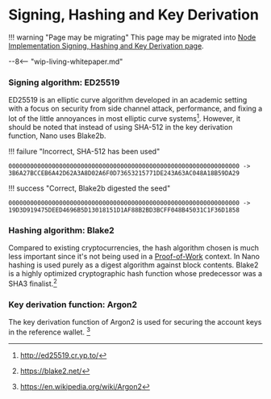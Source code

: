 # Signing, Hashing and Key Derivation

!!! warning "Page may be migrating"
	This page may be migrated into [Node Implementation Signing, Hashing and Key Derivation page](/node-implementation/signing-hashing).

--8<-- "wip-living-whitepaper.md"

### Signing algorithm: ED25519

ED25519 is an elliptic curve algorithm developed in an academic setting with a focus on security from side channel attack, performance, and fixing a lot of the little annoyances in most elliptic curve systems[^1]. However, it should be noted that instead of using SHA-512 in the key derivation function, Nano uses Blake2b.

!!! failure "Incorrect, SHA-512 has been used"
  ```
  0000000000000000000000000000000000000000000000000000000000000000 ->
  3B6A27BCCEB6A42D62A3A8D02A6F0D73653215771DE243A63AC048A18B59DA29
  ```

!!! success "Correct, Blake2b digested the seed"
  ```
  0000000000000000000000000000000000000000000000000000000000000000 ->
  19D3D919475DEED4696B5D13018151D1AF88B2BD3BCFF048B45031C1F36D1858
  ```

### Hashing algorithm: Blake2

Compared to existing cryptocurrencies, the hash algorithm chosen is much less important since it's not being used in a [Proof-of-Work](/glossary#proof-of-work-pow) context.  In Nano hashing is used purely as a digest algorithm against block contents.  Blake2 is a highly optimized cryptographic hash function whose predecessor was a SHA3 finalist.[^2]

### Key derivation function: Argon2

The key derivation function of Argon2 is used for securing the account keys in the reference wallet. [^3]

[^1]:http://ed25519.cr.yp.to/
[^2]:https://blake2.net/
[^3]:https://en.wikipedia.org/wiki/Argon2